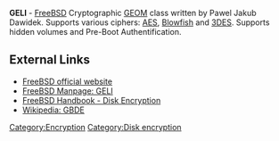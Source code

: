 **GELI** - [FreeBSD](FreeBSD "wikilink") Cryptographic
[GEOM](GEOM "wikilink") class written by Pawel Jakub Dawidek. Supports
various ciphers: [AES](AES "wikilink"), [Blowfish](Blowfish "wikilink")
and [3DES](3DES "wikilink"). Supports hidden volumes and Pre-Boot
Authentification.

## External Links

- [FreeBSD official website](http://www.freebsd.org)
- [FreeBSD Manpage:
  GELI](http://www.freebsd.org/cgi/man.cgi?query=geli&sektion=8)
- [FreeBSD Handbook - Disk
  Encryption](http://www.freebsd.org/doc/handbook/disks-encrypting.html)
- [Wikipedia: GBDE](http://en.wikipedia.org/wiki/GBDE)

[Category:Encryption](Category:Encryption "wikilink") [Category:Disk
encryption](Category:Disk_encryption "wikilink")